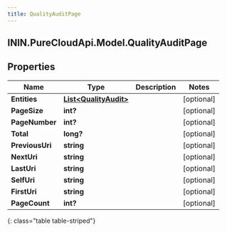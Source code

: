 ```yaml
---
title: QualityAuditPage
---
```

## ININ.PureCloudApi.Model.QualityAuditPage

## Properties

|Name | Type | Description | Notes|
|------------ | ------------- | ------------- | -------------|
| **Entities** | [**List&lt;QualityAudit&gt;**](QualityAudit.html) |  | [optional] |
| **PageSize** | **int?** |  | [optional] |
| **PageNumber** | **int?** |  | [optional] |
| **Total** | **long?** |  | [optional] |
| **PreviousUri** | **string** |  | [optional] |
| **NextUri** | **string** |  | [optional] |
| **LastUri** | **string** |  | [optional] |
| **SelfUri** | **string** |  | [optional] |
| **FirstUri** | **string** |  | [optional] |
| **PageCount** | **int?** |  | [optional] |
{: class="table table-striped"}


